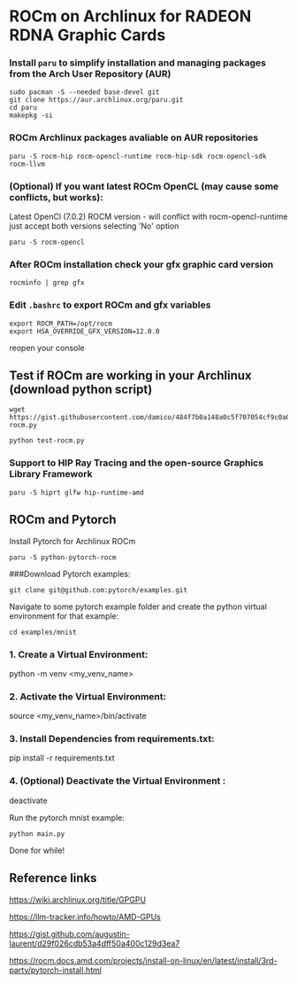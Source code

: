 # ROCm on Archlinux for RADEON RDNA Graphic Cards
### Install `paru` to simplify installation and managing packages from the Arch User Repository (AUR)
```
sudo pacman -S --needed base-devel git
git clone https://aur.archlinux.org/paru.git
cd paru
makepkg -si
```

### ROCm Archlinux packages avaliable on AUR repositories
```
paru -S rocm-hip rocm-opencl-runtime rocm-hip-sdk rocm-opencl-sdk rocm-llvm
```

### (Optional) If you want latest ROCm OpenCL (may cause some conflicts, but works):
Latest OpenCl (7.0.2) ROCM version - will conflict with rocm-opencl-runtime just accept both versions selecting 'No' option
```
paru -S rocm-opencl
```

### After ROCm installation check your gfx graphic card version
```
rocminfo | grep gfx
```

### Edit `.bashrc` to export ROCm and gfx variables
```
export ROCM_PATH=/opt/rocm
export HSA_OVERRIDE_GFX_VERSION=12.0.0
```
reopen your console

## Test if ROCm are working in your Archlinux (download python script)
```
wget https://gist.githubusercontent.com/damico/484f7b0a148a0c5f707054cf9c0a0533/raw/43c317bfbde626d9112d44462d815613194988e0/test-rocm.py
```

```
python test-rocm.py
```

### Support to HIP Ray Tracing and the open-source Graphics Library Framework
```
paru -S hiprt glfw hip-runtime-amd
```

## ROCm and Pytorch

Install Pytorch for Archlinux ROCm
```
paru -S python-pytorch-rocm
```

###Download Pytorch examples:
```
git clone git@github.com:pytorch/examples.git
```

Navigate to some pytorch example folder and create the python virtual environment for that example:

```
cd examples/mnist
```

### 1. Create a Virtual Environment:
python -m venv <my_venv_name>

### 2. Activate the Virtual Environment:
source <my_venv_name>/bin/activate

### 3. Install Dependencies from requirements.txt:
pip install -r requirements.txt

### 4. (Optional) Deactivate the Virtual Environment :
deactivate

Run the pytorch mnist example:
```
python main.py
```

Done for while!

## Reference links
https://wiki.archlinux.org/title/GPGPU

https://llm-tracker.info/howto/AMD-GPUs

https://gist.github.com/augustin-laurent/d29f026cdb53a4dff50a400c129d3ea7

https://rocm.docs.amd.com/projects/install-on-linux/en/latest/install/3rd-party/pytorch-install.html

